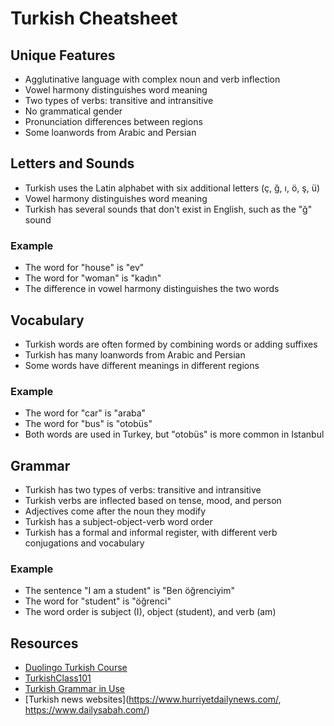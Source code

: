 # Turkish Cheatsheet

## Unique Features
- Agglutinative language with complex noun and verb inflection
- Vowel harmony distinguishes word meaning
- Two types of verbs: transitive and intransitive
- No grammatical gender
- Pronunciation differences between regions
- Some loanwords from Arabic and Persian

## Letters and Sounds
- Turkish uses the Latin alphabet with six additional letters (ç, ğ, ı, ö, ş, ü)
- Vowel harmony distinguishes word meaning
- Turkish has several sounds that don't exist in English, such as the "ğ" sound

### Example
- The word for "house" is "ev"
- The word for "woman" is "kadın"
- The difference in vowel harmony distinguishes the two words

## Vocabulary
- Turkish words are often formed by combining words or adding suffixes
- Turkish has many loanwords from Arabic and Persian
- Some words have different meanings in different regions

### Example
- The word for "car" is "araba"
- The word for "bus" is "otobüs"
- Both words are used in Turkey, but "otobüs" is more common in Istanbul

## Grammar
- Turkish has two types of verbs: transitive and intransitive
- Turkish verbs are inflected based on tense, mood, and person
- Adjectives come after the noun they modify
- Turkish has a subject-object-verb word order
- Turkish has a formal and informal register, with different verb conjugations and vocabulary

### Example
- The sentence "I am a student" is "Ben öğrenciyim"
- The word for "student" is "öğrenci"
- The word order is subject (I), object (student), and verb (am)

## Resources
- [Duolingo Turkish Course](https://www.duolingo.com/course/tr/en/Learn-Turkish-Online)
- [TurkishClass101](https://www.turkishclass101.com/)
- [Turkish Grammar in Use](https://www.amazon.com/Turkish-Grammar-Use-Book-Reference/dp/0521549474)
- [Turkish news websites](https://www.hurriyetdailynews.com/, https://www.dailysabah.com/)